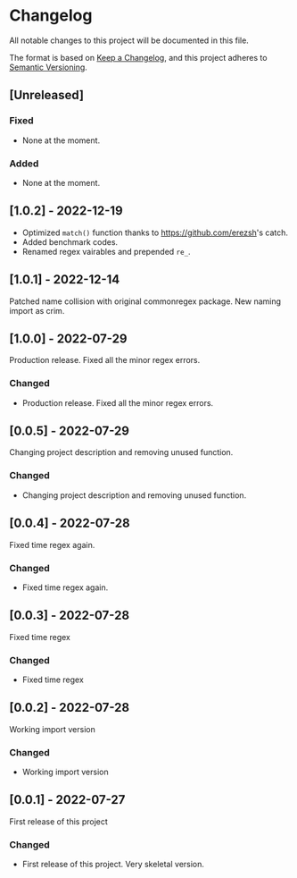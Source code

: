 # Changelog

All notable changes to this project will be documented in this file.

The format is based on [Keep a Changelog](https://keepachangelog.com/en/1.0.0/),
and this project adheres to [Semantic Versioning](https://semver.org/spec/v2.0.0.html).

## [Unreleased]

### Fixed

- None at the moment.

### Added

- None at the moment.

## [1.0.2] - 2022-12-19

- Optimized `match()` function thanks to <https://github.com/erezsh>'s catch.
- Added benchmark codes.
- Renamed regex vairables and prepended `re_`.

## [1.0.1] - 2022-12-14

Patched name collision with original commonregex package. New naming import as crim.

## [1.0.0] - 2022-07-29

Production release. Fixed all the minor regex errors.

### Changed

- Production release. Fixed all the minor regex errors.

## [0.0.5] - 2022-07-29

Changing project description and removing unused function.

### Changed

- Changing project description and removing unused function.

## [0.0.4] - 2022-07-28

Fixed time regex again.

### Changed

- Fixed time regex again.

## [0.0.3] - 2022-07-28

Fixed time regex

### Changed

- Fixed time regex

## [0.0.2] - 2022-07-28

Working import version

### Changed

- Working import version

## [0.0.1] - 2022-07-27

First release of this project

### Changed

- First release of this project. Very skeletal version.
